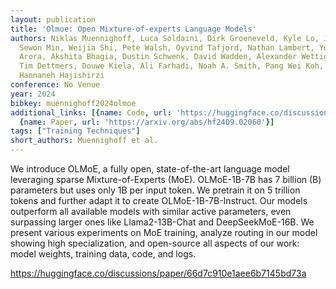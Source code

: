 ```yaml
---
layout: publication
title: 'Olmoe: Open Mixture-of-experts Language Models'
authors: Niklas Muennighoff, Luca Soldaini, Dirk Groeneveld, Kyle Lo, Jacob Morrison,
  Sewon Min, Weijia Shi, Pete Walsh, Oyvind Tafjord, Nathan Lambert, Yuling Gu, Shane
  Arora, Akshita Bhagia, Dustin Schwenk, David Wadden, Alexander Wettig, Binyuan Hui,
  Tim Dettmers, Douwe Kiela, Ali Farhadi, Noah A. Smith, Pang Wei Koh, Amanpreet Singh,
  Hannaneh Hajishirzi
conference: No Venue
year: 2024
bibkey: muennighoff2024olmoe
additional_links: [{name: Code, url: 'https://huggingface.co/discussions/paper/66d7c910e1aee6b7145bd73a'},
  {name: Paper, url: 'https://arxiv.org/abs/hf2409.02060'}]
tags: ["Training Techniques"]
short_authors: Muennighoff et al.
---
```

We introduce OLMoE, a fully open, state-of-the-art language model leveraging sparse Mixture-of-Experts (MoE). OLMoE-1B-7B has 7 billion (B) parameters but uses only 1B per input token. We pretrain it on 5 trillion tokens and further adapt it to create OLMoE-1B-7B-Instruct. Our models outperform all available models with similar active parameters, even surpassing larger ones like Llama2-13B-Chat and DeepSeekMoE-16B. We present various experiments on MoE training, analyze routing in our model showing high specialization, and open-source all aspects of our work: model weights, training data, code, and logs.

https://huggingface.co/discussions/paper/66d7c910e1aee6b7145bd73a